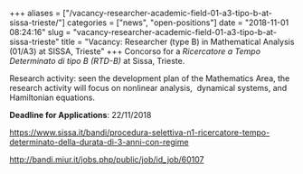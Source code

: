 +++
aliases = ["/vacancy-researcher-academic-field-01-a3-tipo-b-at-sissa-trieste/"]
categories = ["news", "open-positions"]
date = "2018-11-01 08:24:16"
slug = "vacancy-researcher-academic-field-01-a3-tipo-b-at-sissa-trieste"
title = "Vacancy: Researcher (type B) in Mathematical Analysis (01/A3) at SISSA, Trieste"
+++
Concorso for a *Ricercatore a Tempo Determinato di tipo B (RTD-B)* at
Sissa, Trieste.

Research activity: seen the development plan of the Mathematics Area,
the research activity will focus on nonlinear analysis,  dynamical
systems, and Hamiltonian equations.

<div class="field-item even">

**Deadline for Applications**: <span class="date-display-single"><span
class="date-display-single">22/11/2018</span></span>

</div>

<div class="field-item even">

<div class="field-item even">

<https://www.sissa.it/bandi/procedura-selettiva-n1-ricercatore-tempo-determinato-della-durata-di-3-anni-con-regime>

</div>

</div>

<http://bandi.miur.it/jobs.php/public/job/id_job/60107>
